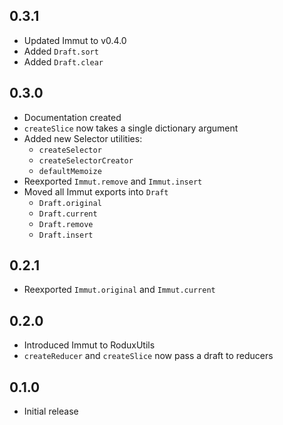 ## 0.3.1

- Updated Immut to v0.4.0
- Added `Draft.sort`
- Added `Draft.clear`

## 0.3.0

- Documentation created
- `createSlice` now takes a single dictionary argument
- Added new Selector utilities:
  - `createSelector`
  - `createSelectorCreator`
  - `defaultMemoize`
- Reexported `Immut.remove` and `Immut.insert`
- Moved all Immut exports into `Draft`
  - `Draft.original`
  - `Draft.current`
  - `Draft.remove`
  - `Draft.insert`

## 0.2.1

- Reexported `Immut.original` and `Immut.current`

## 0.2.0

- Introduced Immut to RoduxUtils
- `createReducer` and `createSlice` now pass a draft to reducers

## 0.1.0

- Initial release
